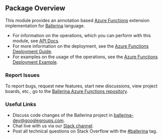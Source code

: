 ## Package Overview

This module provides an annotation based [Azure Functions](https://azure.microsoft.com/en-us/services/functions/) extension implementation for [Ballerina](https://ballerina.io/) language. 

- For information on the operations, which you can perform with this module, see [API Docs](https://docs.central.ballerina.io/ballerinax/azure-functions/). 
- For more information on the deployment, see the [Azure Functions Deployment Guide](https://ballerina.io/swan-lake/learn/user-guide/deployment/azure-functions/).
- For examples on the usage of the operations, see the [Azure Functions Deployment Example](https://ballerina.io/swan-lake/learn/by-example/azure-functions-deployment.html).

### Report Issues

To report bugs, request new features, start new discussions, view project boards, etc., go to the [Ballerina Azure Functions repository](https://github.com/ballerina-platform/module-ballerinax-azure.functions).

### Useful Links
- Discuss code changes of the Ballerina project in [ballerina-dev@googlegroups.com](mailto:ballerina-dev@googlegroups.com).
- Chat live with us via our [Slack channel](https://ballerina.io/community/slack/).
- Post all technical questions on Stack Overflow with the [#ballerina](https://stackoverflow.com/questions/tagged/ballerina) tag.


